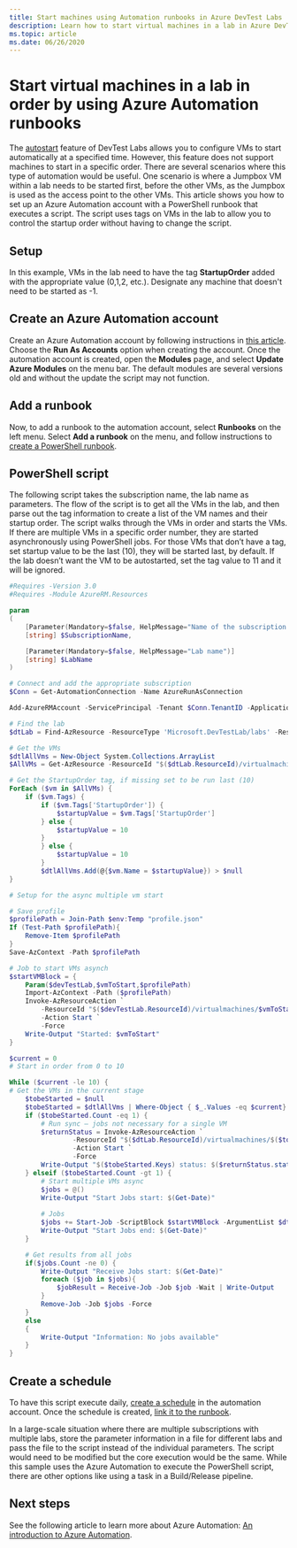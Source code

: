 ```yaml
---
title: Start machines using Automation runbooks in Azure DevTest Labs
description: Learn how to start virtual machines in a lab in Azure DevTest Labs by using Azure Automation runbooks. 
ms.topic: article
ms.date: 06/26/2020
---
```


# Start virtual machines in a lab in order by using Azure Automation runbooks
The [autostart](devtest-lab-set-lab-policy.md#set-autostart) feature of DevTest Labs allows you to configure VMs to start automatically at a specified time. However, this feature does not support machines to start in a specific order. There are several scenarios where this type of automation would be useful.  One scenario is where a Jumpbox VM within a lab needs to be started first, before the other VMs, as the Jumpbox is used as the access point to the other VMs.  This article shows you how to set up an Azure Automation account with a PowerShell runbook that executes a script. The script uses tags on VMs in the lab to allow you to control the startup order without having to change the script.

## Setup
In this example, VMs in the lab need to have the tag **StartupOrder** added with the appropriate value (0,1,2, etc.). Designate any machine that doesn't need to be started as -1.

## Create an Azure Automation account
Create an Azure Automation account by following instructions in [this article](../automation/automation-create-standalone-account.md). Choose the **Run As Accounts** option when creating the account. Once the automation account is created, open the **Modules** page, and select **Update Azure Modules** on the menu bar. The default modules are several versions old and without the update the script may not function.

## Add a runbook
Now, to add a runbook to the automation account, select **Runbooks** on the left menu. Select **Add a runbook** on the menu, and follow instructions to [create a PowerShell runbook](../automation/automation-first-runbook-textual-powershell.md).

## PowerShell script
The following script takes the subscription name, the lab name as parameters. The flow of the script is to get all the VMs in the lab, and then parse out the tag information to create a list of the VM names and their startup order. The script walks through the VMs in order and starts the VMs. If there are multiple VMs in a specific order number, they are started asynchronously using PowerShell jobs. For those VMs that don’t have a tag, set startup value to be the last (10), they will be started last, by default.  If the lab doesn’t want the VM to be autostarted, set the tag value to 11 and it will be ignored.

```powershell
#Requires -Version 3.0
#Requires -Module AzureRM.Resources

param
(
    [Parameter(Mandatory=$false, HelpMessage="Name of the subscription that has the lab")]
    [string] $SubscriptionName,

    [Parameter(Mandatory=$false, HelpMessage="Lab name")]
    [string] $LabName
)

# Connect and add the appropriate subscription
$Conn = Get-AutomationConnection -Name AzureRunAsConnection

Add-AzureRMAccount -ServicePrincipal -Tenant $Conn.TenantID -ApplicationID $Conn.ApplicationId -Subscription $SubscriptionName -CertificateThumbprint $Conn.CertificateThumbprint

# Find the lab
$dtLab = Find-AzResource -ResourceType 'Microsoft.DevTestLab/labs' -ResourceNameEquals $LabName

# Get the VMs
$dtlAllVms = New-Object System.Collections.ArrayList
$AllVMs = Get-AzResource -ResourceId "$($dtLab.ResourceId)/virtualmachines" -ApiVersion 2016-05-15

# Get the StartupOrder tag, if missing set to be run last (10)
ForEach ($vm in $AllVMs) {
    if ($vm.Tags) {
        if ($vm.Tags['StartupOrder']) {
            $startupValue = $vm.Tags['StartupOrder']
        } else {
            $startupValue = 10
        }
        } else {
            $startupValue = 10
        }
        $dtlAllVms.Add(@{$vm.Name = $startupValue}) > $null
}

# Setup for the async multiple vm start

# Save profile
$profilePath = Join-Path $env:Temp "profile.json"
If (Test-Path $profilePath){
    Remove-Item $profilePath
}
Save-AzContext -Path $profilePath

# Job to start VMs asynch
$startVMBlock = {
    Param($devTestLab,$vmToStart,$profilePath)
    Import-AzContext -Path ($profilePath)
    Invoke-AzResourceAction `
        -ResourceId "$($devTestLab.ResourceId)/virtualmachines/$vmToStart" `
        -Action Start `
        -Force
    Write-Output "Started: $vmToStart"
}

$current = 0
# Start in order from 0 to 10

While ($current -le 10) {
# Get the VMs in the current stage
    $tobeStarted = $null
    $tobeStarted = $dtlAllVms | Where-Object { $_.Values -eq $current}
    if ($tobeStarted.Count -eq 1) {
        # Run sync – jobs not necessary for a single VM
        $returnStatus = Invoke-AzResourceAction `
                -ResourceId "$($dtLab.ResourceId)/virtualmachines/$($tobeStarted.Keys)" `
                -Action Start `
                -Force
        Write-Output "$($tobeStarted.Keys) status: $($returnStatus.status)"
    } elseif ($tobeStarted.Count -gt 1) {
        # Start multiple VMs async
        $jobs = @()
        Write-Output "Start Jobs start: $(Get-Date)"
        
        # Jobs
        $jobs += Start-Job -ScriptBlock $startVMBlock -ArgumentList $dtLab, $($singlevm.Keys), $profilePath
        Write-Output "Start Jobs end: $(Get-Date)"
    }

    # Get results from all jobs
    if($jobs.Count -ne 0) {
        Write-Output "Receive Jobs start: $(Get-Date)"
        foreach ($job in $jobs){
            $jobResult = Receive-Job -Job $job -Wait | Write-Output
        }
        Remove-Job -Job $jobs -Force
    }
    else
    {
        Write-Output "Information: No jobs available"
    }
}
```

## Create a schedule
To have this script execute daily, [create a schedule](../automation/shared-resources/schedules.md#create-a-schedule) in the automation account. Once the schedule is created, [link it to the runbook](../automation/shared-resources/schedules.md#link-a-schedule-to-a-runbook). 

In a large-scale situation where there are multiple subscriptions with multiple labs, store the parameter information in a file for different labs and pass the file to the script instead of the individual parameters. The script would need to be modified but the core execution would be the same. While this sample uses the Azure Automation to execute the PowerShell script, there are other options like using a task in a Build/Release pipeline.

## Next steps
See the following article to learn more about Azure Automation: [An introduction to Azure Automation](../automation/automation-intro.md).
